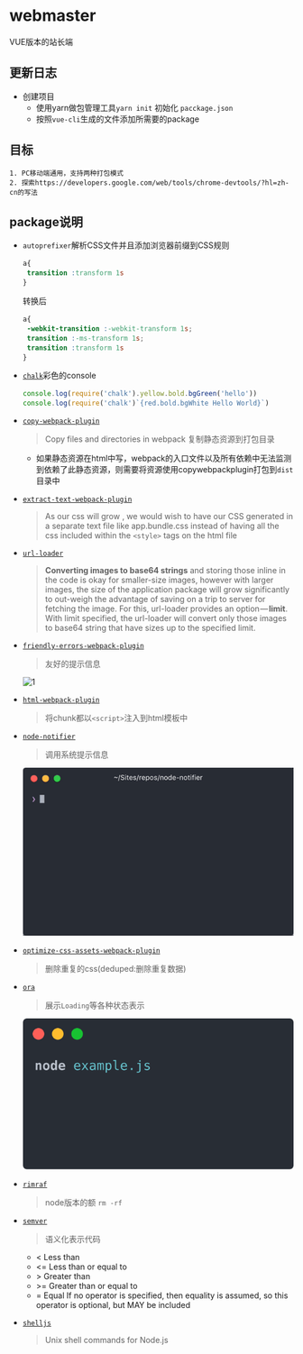 webmaster
====
VUE版本的站长端

## 更新日志

- 创建项目
    - 使用yarn做包管理工具`yarn init` 初始化 `pacckage.json`
    - 按照`vue-cli`生成的文件添加所需要的package

## 目标
    1. PC移动端通用，支持两种打包模式
    2. 探索https://developers.google.com/web/tools/chrome-devtools/?hl=zh-cn的写法

## package说明

- `autoprefixer`解析CSS文件并且添加浏览器前缀到CSS规则
    ```css
    a{
     transition :transform 1s
    }
    ```
    转换后
    ```css
    a{
     -webkit-transition :-webkit-transform 1s;
     transition :-ms-transform 1s;
     transition :transform 1s
    }
    ```

- [`chalk`](https://segmentfault.com/a/1190000011808938)彩色的console
    ```javascript
    console.log(require('chalk').yellow.bold.bgGreen('hello'))
    console.log(require('chalk')`{red.bold.bgWhite Hello World}`)
    ```

- [`copy-webpack-plugin`](https://medium.com/a-beginners-guide-for-webpack-2/copy-all-images-files-to-a-folder-using-copy-webpack-plugin-7c8cf2de7676)
    > Copy files and directories in webpack 复制静态资源到打包目录

    - 如果静态资源在html中写，webpack的入口文件以及所有依赖中无法监测到依赖了此静态资源，则需要将资源使用copywebpackplugin打包到`dist`目录中

- [`extract-text-webpack-plugin`](https://medium.com/a-beginners-guide-for-webpack-2/extract-text-plugin-668e7cd5f551)
    >As our css will grow , we would wish to have our CSS generated in a separate text file like app.bundle.css instead of having all the css included within the `<style>` tags on the html file

- [`url-loader`](https://medium.com/a-beginners-guide-for-webpack-2/handling-images-e1a2a2c28f8d)
    > **Converting images to base64 strings** and storing those inline in the code is okay for smaller-size images, however with larger images, the size of the application package will grow significantly to out-weigh the advantage of saving on a trip to server for fetching the image. For this, url-loader provides an option — **limit**. With limit specified, the url-loader will convert only those images to base64 string that have sizes up to the specified limit.

- [`friendly-errors-webpack-plugin`](https://github.com/geowarin/friendly-errors-webpack-plugin)
    >友好的提示信息

    ![1]

- [`html-webpack-plugin`](https://github.com/jantimon/html-webpack-plugin#configuration)
    > 将chunk都以`<script>`注入到html模板中

- [`node-notifier`](https://github.com/mikaelbr/node-notifier)
    > 调用系统提示信息

    ![2]

- [`optimize-css-assets-webpack-plugin`](https://github.com/NMFR/optimize-css-assets-webpack-plugin)
    > 删除重复的css(deduped:删除重复数据)

- [`ora`](https://github.com/sindresorhus/ora)
    > 展示`Loading`等各种状态表示

    ![3]

- [`rimraf`](https://github.com/isaacs/rimraf)
    >node版本的额 `rm -rf`

- [`semver`]()
    >语义化表示代码

    - < Less than
    - <= Less than or equal to
    - \> Greater than
    - \>= Greater than or equal to
    - = Equal If no operator is specified, then equality is assumed, so this operator is optional, but MAY be included

- [`shelljs`](https://github.com/shelljs/shelljs#shelljs---unix-shell-commands-for-nodejs)
    >Unix shell commands for Node.js











[1]:https://camo.githubusercontent.com/8626811b709addc6e4e953b1ed2d3414fc843522/687474703a2f2f692e696d6775722e636f6d2f4d6b554568597a2e676966
[2]:https://raw.githubusercontent.com/mikaelbr/node-notifier/master/example/input-example.gif
[3]:https://github.com/sindresorhus/ora/raw/master/screenshot.svg?sanitize=true